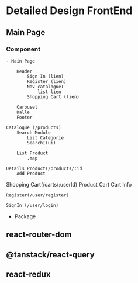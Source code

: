 # Detailed Design FrontEnd

## Main Page

 ### Component 
    - Main Page 

        Header
            Sign In (lien)
            Register (lien)
            Nav catalogueI
                list lien
            Shopping Cart (lien)

        Carousel
        Dalle 
        Footer

    Catalogue (/products)
        Search Module
            List Categorie
            SearchI(ui)

        List Product
            .map
             
    Details Product(/products/:id
        Add Product
        
   Shopping Cart(/carts/:userId)
        Product Cart 
        Cart Info 

    Register(/user/register)
        
    SignIn (/user/login)
    

- Package
## react-router-dom
## @tanstack/react-query
## react-redux




